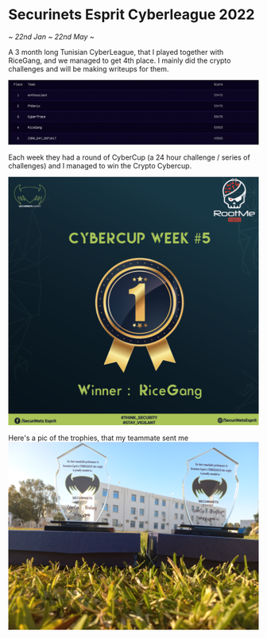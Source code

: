 # Securinets Esprit Cyberleague 2022

<em>~ 22nd Jan ~ 22nd May ~</em>

A 3 month long Tunisian CyberLeague, that I played together with RiceGang, and we managed to get 4th place. I mainly did the crypto challenges and will be making writeups for them.

![score](./images/score.png)

Each week they had a round of CyberCup (a 24 hour challenge / series of challenges) and I managed to win the Crypto Cybercup.

![cybercup](./images/cybercup.png)

Here's a pic of the trophies, that my teammate sent me
![trophies](./images/trophies.jpeg)
